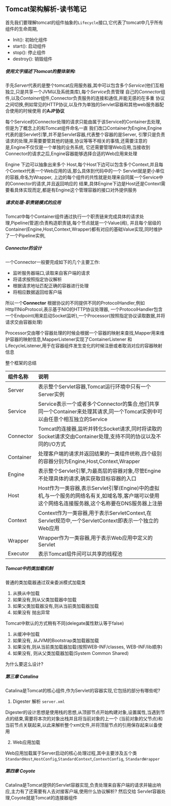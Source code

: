 ## Tomcat架构解析-读书笔记

首先我们要理解tomcat的组件抽象的`Lifecycle`接口,它代表了tomcat中几乎所有组件的生命周期,

- Init(): 初始化组件
- start(): 启动组件
- stop(): 停止组件
- destroy(): 销毁组件

##### 使用文字描述下tomcat的整体架构:

手先*Server*代表的是整个tomcat应用服务器,其中可以包含多个*Service*(他们互相独立,只是共享一个JVM以及系统类库),每个*Service*负责管理
自己的*Connector*组件,以及*Container*组件,Connector负责服务的连接和通信,并能无感的在多重
协议之间切换,例如常见的HTTP协议,以及作为单独的Servlet容器和其他web服务器配合使用的时候使用
的**AJP协议**

每个Service的Connector处理的请求只能由属于该Service的Container去处理,但是为了概念上的和Tomcat组件命名一直
我们改口Container为Engine,Engine代表的是Servlet引擎,并不是Servlet容器,代表整个容器的是Server,
引擎只是负责请求的处理,并需要要管其他的链接,协议等等不相关的事情,还需要注意的是,Engine不仅仅是一个单独的业务系统,
它还需要管理Web应用,当接收到Connector的请求之后,Engine容器能够选择合适的Web应用来处理

Engine 下边可以抽象出来多个 Host,每个Host下边可以包含多个Context,并且每个Context代表一个Web应用的话,那么具体到代码中的一个
Servlet就是更小单位的容器,命名为Wrapper, 上边的每个组件的共性就是处理来自同属一个Service中的Connector的请求,并且返回响应的
结果,具体Engine下边是Host还是Context需要看具体实现而定,都是有Engine这个管理容器的接口对外提供服务

##### 请求处理-职责链模式的应用

Tomcat中每个Container组件通过执行一个职责链来完成具体的请求处理,Pipeline(管道)负责构造职责链,每个节点就是一个Value(阀),
并且每个层级的Container(Engine,Host,Context,Wrapper)都有对应的基础Value实现,同时维护了一个Pipeline实例,

##### Connector的设计

一个Connector一般要完成如下的几个主要工作:

- 监听服务器端口,读取来自客户端的请求
- 将请求按照指定协议解析
- 根据请求地址匹配正确的容器进行处理
- 将相应数据返回给客户端

所以一个**Connector** 根据协议的不同提供不同的ProtocolHandler,例如Http11NioProtocol,表示基于NIO的HTTP协议处理器,
一个ProtocolHandler包含一个Endpoint(用来启动Socket监听),一个Processor(按照指定协议读取数据,并将请求交由容器处理)

Processor交由哪个容器处理的时候会根据一个容器的映射来查找,Mapper用来维护容器的映射信息,MapperListener实现了ContainerListener
和LifecycleListener,用于在容器组件发生变化的时候注册或者取消对应的容器映射信息

整个框架的总结

| 组件名称 | 说明 |
| :---- | :---- |
| Server |  表示整个Servlet容器,Tomcat运行环境中只有一个Server实例 |
| Service | Service表示一个或者多个Connector的集合,他们共享同一个Container来处理其请求,同一个Tomcat实例中可以由任意个相互独立的Service |
| Connector | Tomcat的连接器,监听并转化Socket请求,同时将读取的Socket请求交由Container处理,支持不同的协议以及不同的I/O方式|
| Container | 处理客户端的请求并返回结果的一类组件统称,四个级别的容器分别为Engine,Host,Context,Wrapper |
| Engine| 表示整个Servlet引擎,为最高层的容器对象,尽管Engine不处理具体的请求,确实获取目标容器的入口 |
| Host | Host作为一类容器,表示Servlet引擎(Engine)中的虚拟机,与一个服务的网络名有关,如域名等,客户端可以使用这个网络名连接服务器,这个名称要在DNS服务器上注册|
|Context| Context作为一类容器,用于表示ServletContext,在Servlet规范中,一个ServletContext即表示一个独立的Web应用
| Wrapper| Wrapper作为一类容器,用于表示Web应用中定义的Servlet
| Executor | 表示Tomcat组件间可以共享的线程池|


##### Tomcat中的类加载机制

普通的类加载器通过双亲委派模式加载类

1. 从换从中加载
2. 如果没有,则从父类加载器中加载
3. 如果父类加载器没有,则从当前类加载器加载
4. 如果没有 抛出异常

Tomcat中默认的方式稍有不同(delegate属性默认等于false)

1. 从缓冲中加载
2.  如果没有,  从JVM的Bootstrap类加载器加载
3. 如果没有,则从当前类加载器加载(按照WEB-INF/classes, WEB-INF/lib顺序)
4. 如果没有, 则从父类加载器加载(System Common Shared)

为什么要这么设计? 

##### 第三章 Catalina 

Catalina是Tomcat的核心组件,作为Servlet的容器实现,它包括的部分有哪些呢?

1. Digester 解析 `server.xml`

Digester的设计思想是使用栈的思想,从顶部节点开始构建对象,设置属性,当遇到节点的结束,需要将本次的对象出栈并且将当前对象的上一个
(当前对象的父节点)和当前节点关联起来,以此来解析整个xml文件,并将顶层节点的引用保存起来以备使用

2. Web应用加载

Web应用加载属于Server启动的核心处理过程,其中主要涉及五个类 `StandardHost`,`HostConfig`,`StandardContext`,`ContextConfig`,
`StandardWrapper`

##### 第四章 Coyote
 
Catalina是Tomcat提供的Servlet容器实现,负责处理来自客户端的请求并输出响应,主力有了还需要有人去对接客户端,使用什么协议解析? 然后交给
Servlet容器处理,Coyote就是Tomcat的连接器组件